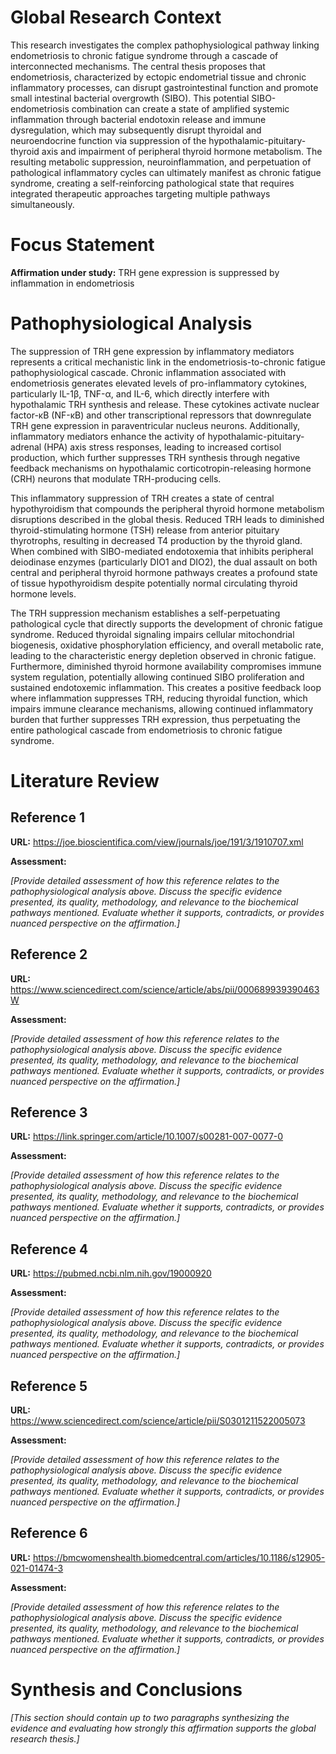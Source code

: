 # Global Research Context

This research investigates the complex pathophysiological pathway linking endometriosis to chronic fatigue syndrome through a cascade of interconnected mechanisms. The central thesis proposes that endometriosis, characterized by ectopic endometrial tissue and chronic inflammatory processes, can disrupt gastrointestinal function and promote small intestinal bacterial overgrowth (SIBO). This potential SIBO-endometriosis combination can create a state of amplified systemic inflammation through bacterial endotoxin release and immune dysregulation, which may subsequently disrupt thyroidal and neuroendocrine function via suppression of the hypothalamic-pituitary-thyroid axis and impairment of peripheral thyroid hormone metabolism. The resulting metabolic suppression, neuroinflammation, and perpetuation of pathological inflammatory cycles can ultimately manifest as chronic fatigue syndrome, creating a self-reinforcing pathological state that requires integrated therapeutic approaches targeting multiple pathways simultaneously.

# Focus Statement

**Affirmation under study:** TRH gene expression is suppressed by inflammation in endometriosis

# Pathophysiological Analysis

The suppression of TRH gene expression by inflammatory mediators represents a critical mechanistic link in the endometriosis-to-chronic fatigue pathophysiological cascade. Chronic inflammation associated with endometriosis generates elevated levels of pro-inflammatory cytokines, particularly IL-1β, TNF-α, and IL-6, which directly interfere with hypothalamic TRH synthesis and release. These cytokines activate nuclear factor-κB (NF-κB) and other transcriptional repressors that downregulate TRH gene expression in paraventricular nucleus neurons. Additionally, inflammatory mediators enhance the activity of hypothalamic-pituitary-adrenal (HPA) axis stress responses, leading to increased cortisol production, which further suppresses TRH synthesis through negative feedback mechanisms on hypothalamic corticotropin-releasing hormone (CRH) neurons that modulate TRH-producing cells.

This inflammatory suppression of TRH creates a state of central hypothyroidism that compounds the peripheral thyroid hormone metabolism disruptions described in the global thesis. Reduced TRH leads to diminished thyroid-stimulating hormone (TSH) release from anterior pituitary thyrotrophs, resulting in decreased T4 production by the thyroid gland. When combined with SIBO-mediated endotoxemia that inhibits peripheral deiodinase enzymes (particularly DIO1 and DIO2), the dual assault on both central and peripheral thyroid hormone pathways creates a profound state of tissue hypothyroidism despite potentially normal circulating thyroid hormone levels.

The TRH suppression mechanism establishes a self-perpetuating pathological cycle that directly supports the development of chronic fatigue syndrome. Reduced thyroidal signaling impairs cellular mitochondrial biogenesis, oxidative phosphorylation efficiency, and overall metabolic rate, leading to the characteristic energy depletion observed in chronic fatigue. Furthermore, diminished thyroid hormone availability compromises immune system regulation, potentially allowing continued SIBO proliferation and sustained endotoxemic inflammation. This creates a positive feedback loop where inflammation suppresses TRH, reducing thyroidal function, which impairs immune clearance mechanisms, allowing continued inflammatory burden that further suppresses TRH expression, thus perpetuating the entire pathological cascade from endometriosis to chronic fatigue syndrome.

# Literature Review

## Reference 1

**URL:** https://joe.bioscientifica.com/view/journals/joe/191/3/1910707.xml

**Assessment:**

*[Provide detailed assessment of how this reference relates to the pathophysiological analysis above. Discuss the specific evidence presented, its quality, methodology, and relevance to the biochemical pathways mentioned. Evaluate whether it supports, contradicts, or provides nuanced perspective on the affirmation.]*

## Reference 2

**URL:** https://www.sciencedirect.com/science/article/abs/pii/000689939390463W

**Assessment:**

*[Provide detailed assessment of how this reference relates to the pathophysiological analysis above. Discuss the specific evidence presented, its quality, methodology, and relevance to the biochemical pathways mentioned. Evaluate whether it supports, contradicts, or provides nuanced perspective on the affirmation.]*

## Reference 3

**URL:** https://link.springer.com/article/10.1007/s00281-007-0077-0

**Assessment:**

*[Provide detailed assessment of how this reference relates to the pathophysiological analysis above. Discuss the specific evidence presented, its quality, methodology, and relevance to the biochemical pathways mentioned. Evaluate whether it supports, contradicts, or provides nuanced perspective on the affirmation.]*

## Reference 4

**URL:** https://pubmed.ncbi.nlm.nih.gov/19000920

**Assessment:**

*[Provide detailed assessment of how this reference relates to the pathophysiological analysis above. Discuss the specific evidence presented, its quality, methodology, and relevance to the biochemical pathways mentioned. Evaluate whether it supports, contradicts, or provides nuanced perspective on the affirmation.]*

## Reference 5

**URL:** https://www.sciencedirect.com/science/article/pii/S0301211522005073

**Assessment:**

*[Provide detailed assessment of how this reference relates to the pathophysiological analysis above. Discuss the specific evidence presented, its quality, methodology, and relevance to the biochemical pathways mentioned. Evaluate whether it supports, contradicts, or provides nuanced perspective on the affirmation.]*

## Reference 6

**URL:** https://bmcwomenshealth.biomedcentral.com/articles/10.1186/s12905-021-01474-3

**Assessment:**

*[Provide detailed assessment of how this reference relates to the pathophysiological analysis above. Discuss the specific evidence presented, its quality, methodology, and relevance to the biochemical pathways mentioned. Evaluate whether it supports, contradicts, or provides nuanced perspective on the affirmation.]*

# Synthesis and Conclusions

*[This section should contain up to two paragraphs synthesizing the evidence and evaluating how strongly this affirmation supports the global research thesis.]*

